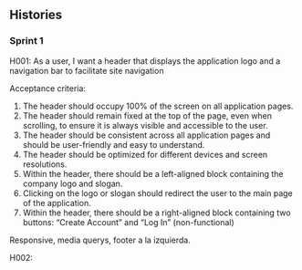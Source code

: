 ## Histories

### Sprint 1

H001: As a user, I want a header that displays the application logo and a navigation bar to facilitate site navigation

Acceptance criteria:

1. The header should occupy 100% of the screen on all application pages.
2. The header should remain fixed at the top of the page, even when scrolling, to ensure it is always visible and accessible to the user.
3. The header should be consistent across all application pages and should be user-friendly and easy to understand.
4. The header should be optimized for different devices and screen resolutions.
5. Within the header, there should be a left-aligned block containing the company logo and slogan.
6. Clicking on the logo or slogan should redirect the user to the main page of the application.
7. Within the header, there should be a right-aligned block containing two buttons: “Create Account” and “Log In” (non-functional)

Responsive, media querys, footer a la izquierda.

H002: